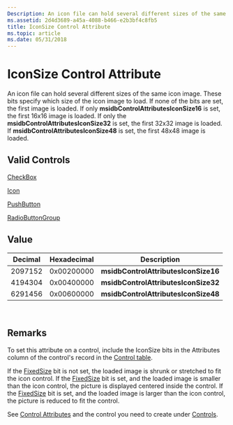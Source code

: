 ```yaml
---
Description: An icon file can hold several different sizes of the same icon image.
ms.assetid: 2d4d3689-a45a-4088-b466-e2b3bf4c8fb5
title: IconSize Control Attribute
ms.topic: article
ms.date: 05/31/2018
---
```


# IconSize Control Attribute

An icon file can hold several different sizes of the same icon image. These bits specify which size of the icon image to load. If none of the bits are set, the first image is loaded. If only **msidbControlAttributesIconSize16** is set, the first 16x16 image is loaded. If only the **msidbControlAttributesIconSize32** is set, the first 32x32 image is loaded. If **msidbControlAttributesIconSize48** is set, the first 48x48 image is loaded.

## Valid Controls

[CheckBox](checkbox-control.md)

[Icon](icon-control.md)

[PushButton](pushbutton-control.md)

[RadioButtonGroup](radiobuttongroup-control.md)

## Value



| Decimal | Hexadecimal | Description                          |
|---------|-------------|--------------------------------------|
| 2097152 | 0x00200000  | **msidbControlAttributesIconSize16** |
| 4194304 | 0x00400000  | **msidbControlAttributesIconSize32** |
| 6291456 | 0x00600000  | **msidbControlAttributesIconSize48** |



 

## Remarks

To set this attribute on a control, include the IconSize bits in the Attributes column of the control's record in the [Control table](control-table.md).

If the [FixedSize](fixedsize-control-attribute.md) bit is not set, the loaded image is shrunk or stretched to fit the icon control. If the [FixedSize](fixedsize-control-attribute.md) bit is set, and the loaded image is smaller than the icon control, the picture is displayed centered inside the control. If the [FixedSize](fixedsize-control-attribute.md) bit is set, and the loaded image is larger than the icon control, the picture is reduced to fit the control.

See [Control Attributes](control-attributes.md) and the control you need to create under [Controls](controls.md).

 

 



